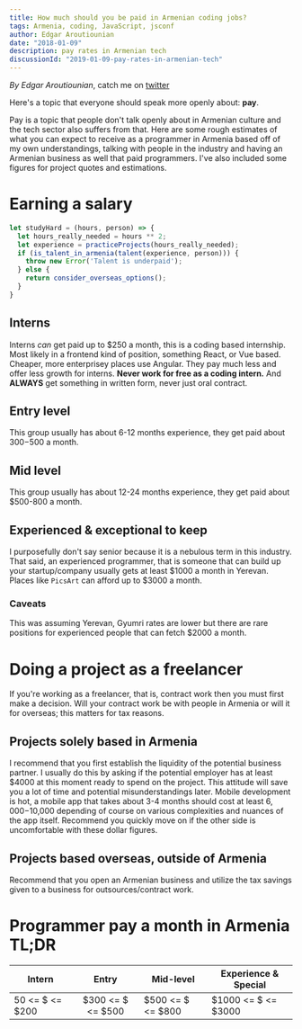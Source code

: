 ```yaml
---
title: How much should you be paid in Armenian coding jobs?
tags: Armenia, coding, JavaScript, jsconf
author: Edgar Aroutiounian
date: "2018-01-09"
description: pay rates in Armenian tech
discussionId: "2019-01-09-pay-rates-in-armenian-tech"
---
```


*By Edgar Aroutiounian*,
catch me on <a href='https://twitter.com/@edgararout'>twitter</a>

Here's a topic that everyone should speak more openly about: **pay**.

Pay is a topic that people don't talk openly about in Armenian culture
and the tech sector also suffers from that. Here are some rough
estimates of what you can expect to receive as a programmer in Armenia
based off of my own understandings, talking with people in the
industry and having an Armenian business as well that paid
programmers. I've also included some figures for project quotes and
estimations.

# Earning a salary

```javascript
let studyHard = (hours, person) => {
  let hours_really_needed = hours ** 2;
  let experience = practiceProjects(hours_really_needed);
  if (is_talent_in_armenia(talent(experience, person))) {
    throw new Error('Talent is underpaid');
  } else {
    return consider_overseas_options();
  }
}
```


## Interns

Interns _can_ get paid up to $250 a month, this is a coding based
internship. Most likely in a frontend kind of position, something
React, or Vue based. Cheaper, more enterprisey places use Angular. They
pay much less and offer less growth for interns. **Never work for free
as a coding intern.** And **ALWAYS** get something in written form,
never just oral contract.

## Entry level

This group usually has about 6-12 months experience, they get paid
about $300-$500 a month.

## Mid level

This group usually has about 12-24 months experience, they get paid
about $500-800 a month.

## Experienced & exceptional to keep

I purposefully don't say senior because it is a nebulous term in this
industry. That said, an experienced programmer, that is someone that
can build up your startup/company usually gets at least $1000 a month
in Yerevan. Places like `PicsArt` can afford up to $3000 a month.

### Caveats

This was assuming Yerevan, Gyumri rates are lower but there are rare
positions for experienced people that can fetch $2000 a month.

# Doing a project as a freelancer

If you're working as a freelancer, that is, contract work then you
must first make a decision. Will your contract work be with people in
Armenia or will it for overseas; this matters for tax reasons.

## Projects solely based in Armenia

I recommend that you first establish the liquidity of the potential
business partner. I usually do this by asking if the potential
employer has at least $4000 at this moment ready to spend on the
project. This attitude will save you a lot of time and potential
misunderstandings later. Mobile development is hot, a mobile app that
takes about 3-4 months should cost at least $6,000-$10,000 depending of
course on various complexities and nuances of the app
itself. Recommend you quickly move on if the other side is
uncomfortable with these dollar figures.

## Projects based overseas, outside of Armenia

Recommend that you open an Armenian business and utilize the tax
savings given to a business for outsources/contract work.

# Programmer pay a month in Armenia TL;DR

| Intern | Entry | Mid-level | Experience & Special |
| -------| :----:| ----------| -------------------- |
| 50 <= $ <= $200| $300 <= $ <= $500| $500 <= $ <= $800| $1000 <= $ <= $3000|
